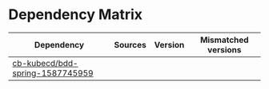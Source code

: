 # Dependency Matrix

Dependency | Sources | Version | Mismatched versions
---------- | ------- | ------- | -------------------
[cb-kubecd/bdd-spring-1587745959](https://github.com/cb-kubecd/bdd-spring-1587745959.git) |  | []() | 
